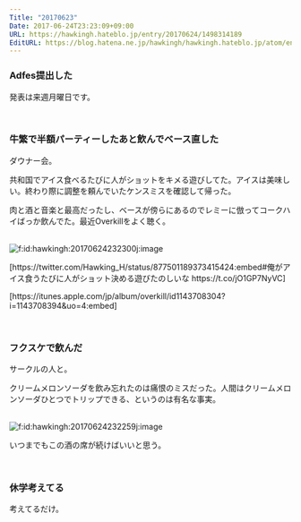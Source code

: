 ```yaml
---
Title: "20170623"
Date: 2017-06-24T23:23:09+09:00
URL: https://hawkingh.hateblo.jp/entry/20170624/1498314189
EditURL: https://blog.hatena.ne.jp/hawkingh/hawkingh.hateblo.jp/atom/entry/8599973812273396383
---
```


<h3>Adfes提出した</h3>
<p>発表は来週月曜日です。</p>
<p> </p>
<h3>牛繁で半額パーティーしたあと飲んでベース直した</h3>
<p>ダウナー会。</p>
<p>共和国でアイス食べるたびに人がショットをキメる遊びしてた。アイスは美味しい。終わり際に調整を頼んでいたケンスミスを確認して帰った。</p>
<p>肉と酒と音楽と最高だったし、ベースが傍らにあるのでレミーに倣ってコークハイばっか飲んでた。最近Overkillをよく聴く。</p>
<p><br /><img class="hatena-fotolife" title="f:id:hawkingh:20170624232300j:image" src="http://cdn-ak.f.st-hatena.com/images/fotolife/h/hawkingh/20170624/20170624232300.jpg" alt="f:id:hawkingh:20170624232300j:image" /></p>
<p>[https://twitter.com/Hawking_H/status/877501189373415424:embed#俺がアイス食うたびに人がショット決める遊びたのしいな https://t.co/jO1GP7NyVC]</p>
<p>[https://itunes.apple.com/jp/album/overkill/id1143708304?i=1143708394&amp;uo=4:embed]</p>
<p> </p>
<h3>フクスケで飲んだ</h3>
<p>サークルの人と。</p>
<p>クリームメロンソーダを飲み忘れたのは痛恨のミスだった。人間はクリームメロンソーダひとつでトリップできる、というのは有名な事実。</p>
<p> <br /><img class="hatena-fotolife" title="f:id:hawkingh:20170624232259j:image" src="http://cdn-ak.f.st-hatena.com/images/fotolife/h/hawkingh/20170624/20170624232259.jpg" alt="f:id:hawkingh:20170624232259j:image" /></p>
<p>いつまでもこの酒の席が続けばいいと思う。</p>
<p> </p>
<h3>休学考えてる</h3>
<p>考えてるだけ。</p>
